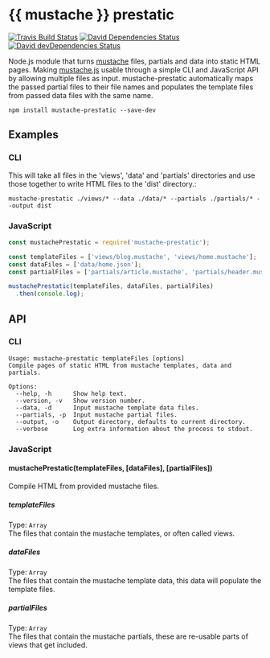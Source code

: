 # {{ mustache }} prestatic
[![Travis Build Status][travis-icon]][travis]
[![David Dependencies Status][david-icon]][david]
[![David devDependencies Status][david-dev-icon]][david-dev]

Node.js module that turns [mustache] files, partials and data into static HTML pages. Making [mustache.js] usable through a simple CLI and JavaScript API by allowing multiple files as input. mustache-prestatic automatically maps the passed partial files to their file names and populates the template files from passed data files with the same name.

`npm install mustache-prestatic --save-dev`

## Examples

### CLI
This will take all files in the 'views', 'data' and 'partials' directories and use those together to write HTML files to the 'dist' directory.:
```shell
mustache-prestatic ./views/* --data ./data/* --partials ./partials/* --output dist
```

### JavaScript
```js
const mustachePrestatic = require('mustache-prestatic');

const templateFiles = ['views/blog.mustache', 'views/home.mustache'];
const dataFiles = ['data/home.json'];
const partialFiles = ['partials/article.mustache', 'partials/header.mustache'];

mustachePrestatic(templateFiles, dataFiles, partialFiles)
  .then(console.log);
```

## API

### CLI
```
Usage: mustache-prestatic templateFiles [options]
Compile pages of static HTML from mustache templates, data and partials.

Options:
  --help, -h      Show help text.
  --version, -v   Show version number.
  --data, -d      Input mustache template data files.
  --partials, -p  Input mustache partial files.
  --output, -o    Output directory, defaults to current directory.
  --verbose       Log extra information about the process to stdout.
```

### JavaScript
#### mustachePrestatic(templateFiles, [dataFiles], [partialFiles])
Compile HTML from provided mustache files.

##### templateFiles
Type: `Array`  
The files that contain the mustache templates, or often called views.

##### dataFiles
Type: `Array`  
The files that contain the mustache template data, this data will populate the template files.

##### partialFiles
Type: `Array`  
The files that contain the mustache partials, these are re-usable parts of views that get included.

[mustache]: https://mustache.github.io/
[mustache.js]: https://github.com/janl/mustache.js
[travis]: https://travis-ci.org/Siilwyn/mustache-prestatic
[travis-icon]: https://img.shields.io/travis/Siilwyn/mustache-prestatic.svg?style=flat-square
[david]: https://david-dm.org/Siilwyn/mustache-prestatic
[david-icon]: https://img.shields.io/david/Siilwyn/mustache-prestatic.svg?style=flat-square
[david-dev]: https://david-dm.org/Siilwyn/mustache-prestatic#info=devDependencies
[david-dev-icon]: https://img.shields.io/david/dev/Siilwyn/mustache-prestatic.svg?style=flat-square
